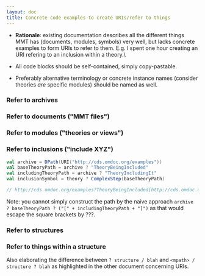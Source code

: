 ```yaml
---
layout: doc
title: Concrete code examples to create URIs/refer to things
---
```


- **Rationale**: existing documentation describes all the different things MMT has (documents, modules, symbols) very well, but lacks concrete examples to form URIs to refer to them. E.g. I spent one hour creating an URI refering to an inclusion within a theory.\\

- All code blocks should be self-contained, simply copy-pastable.

- Preferably alternative terminology or concrete instance names (consider theories *are* specific modules) should be named as well.

### Refer to archives

### Refer to documents ("MMT files")

### Refer to modules ("theories or views")

### Refer to inclusions ("include XYZ")

```scala
val archive = DPath(URI("http://cds.omdoc.org/examples"))
val baseTheoryPath = archive ? "TheoryBeingIncluded"
val includingTheoryPath = archive ? "TheoryIncludingIt"
val inclusionSymbol = theory ? ComplexStep(baseTheoryPath)

// http://cds.omdoc.org/examples?TheoryBeingIncluded[http://cds.omdoc.org/examples?TheoryBeingIncluded]
```
Note: you cannot simply construct the path by the naive approach `archive ? baseTheoryPath ? ("[" + includingTheoryPath + "]")` as that would escape the square brackets by ???.

### Refer to structures

### Refer to things within a structure

Also elaborating the difference between `? structure / blah` and `<mpath> / structure ? blah` as highlighted in the other document concerning URIs.